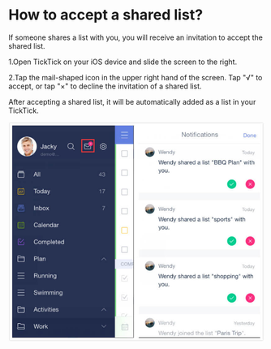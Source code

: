 # How to accept a shared list?

If someone shares a list with you, you will receive an invitation to accept the shared list.

1.Open TickTick on your iOS device and slide the screen to the right.

2.Tap the mail-shaped icon in the upper right hand of the screen. Tap "√" to accept, or tap "×" to decline the invitation of a shared list.

After accepting a shared list, it will be automatically added as a list in your TickTick.

![](accept12.jpg)